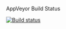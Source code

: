 AppVeyor Build Status 

[![Build status](https://ci.appveyor.com/api/projects/status/s02o7fcrfajysfy6?svg=true)](https://ci.appveyor.com/project/Lutando/thefeedbacknetworkapi)
